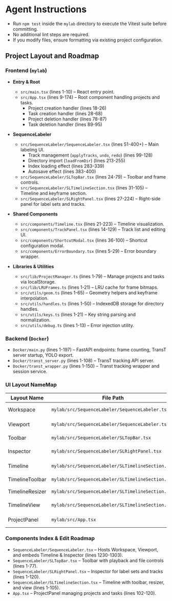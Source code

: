 # Agent Instructions

- Run `npm test` inside the `mylab` directory to execute the Vitest suite before committing.
- No additional lint steps are required.
- If you modify files, ensure formatting via existing project configuration.

## Project Layout and Roadmap

### Frontend (`mylab`)

- **Entry & Root**
  - `src/main.tsx` (lines 1-10) – React entry point.
  - `src/App.tsx` (lines 9-174) – Root component handling projects and tasks.
    - Project creation handler (lines 18-26)
    - Task creation handler (lines 28-68)
    - Project deletion handler (lines 78-87)
    - Task deletion handler (lines 89-95)

- **SequenceLabeler**
  - `src/SequenceLabeler/SequenceLabeler.tsx` (lines 51-400+) – Main labeling UI.
    - Track management (`applyTracks`, `undo`, `redo`) (lines 99-128)
    - Directory import (`loadFromDir`) (lines 213-255)
    - Index loading effect (lines 283-339)
    - Autosave effect (lines 383-400)
  - `src/SequenceLabeler/SLTopBar.tsx` (lines 24-79) – Toolbar and frame controls.
  - `src/SequenceLabeler/SLTimelineSection.tsx` (lines 31-105) – Timeline and keyframe section.
  - `src/SequenceLabeler/SLRightPanel.tsx` (lines 27-224) – Right-side panel for label sets and tracks.

- **Shared Components**
  - `src/components/Timeline.tsx` (lines 21-223) – Timeline visualization.
  - `src/components/TrackPanel.tsx` (lines 14-129) – Track list and editing UI.
  - `src/components/ShortcutModal.tsx` (lines 36-100) – Shortcut configuration modal.
  - `src/components/ErrorBoundary.tsx` (lines 5-29) – Error boundary wrapper.

- **Libraries & Utilities**
  - `src/lib/ProjectManager.ts` (lines 1-79) – Manage projects and tasks via localStorage.
  - `src/lib/LRUFrames.ts` (lines 1-21) – LRU cache for frame bitmaps.
  - `src/utils/geom.ts` (lines 1-65) – Geometry helpers and keyframe interpolation.
  - `src/utils/handles.ts` (lines 1-50) – IndexedDB storage for directory handles.
  - `src/utils/keys.ts` (lines 1-21) – Key string parsing and normalization.
  - `src/utils/debug.ts` (lines 1-13) – Error injection utility.

### Backend (`Docker`)

- `Docker/main.py` (lines 1-197) – FastAPI endpoints: frame counting, TransT server startup, YOLO export.
- `Docker/transt_server.py` (lines 1-108) – TransT tracking API server.
- `Docker/transt_wrapper.py` (lines 1-150) – Transt tracking wrapper and session service.

### UI Layout NameMap

| Layout Name      | File Path                                          | Identifier                               | Lines       |
|------------------|-----------------------------------------------------|-------------------------------------------|-------------|
| Workspace        | `mylab/src/SequenceLabeler/SequenceLabeler.tsx`    | `<div className={styles.workspace}>`      | 1252-1258   |
| Viewport         | `mylab/src/SequenceLabeler/SequenceLabeler.tsx`    | `<canvas className={styles.viewport}>`    | 1261-1285   |
| Toolbar          | `mylab/src/SequenceLabeler/SLTopBar.tsx`           | `<div className={styles.toolbar}>`        | 48-77       |
| Inspector        | `mylab/src/SequenceLabeler/SLRightPanel.tsx`       | `<div className={styles.inspector}>`      | 52-120      |
| Timeline         | `mylab/src/SequenceLabeler/SLTimelineSection.tsx`  | `<div data-testid="Timeline">`           | 60-105      |
| TimelineToolbar  | `mylab/src/SequenceLabeler/SLTimelineSection.tsx`  | `<div className={styles.timelineToolbar}>`| 61-76       |
| TimelineResizer  | `mylab/src/SequenceLabeler/SLTimelineSection.tsx`  | `<div className={styles.timelineResizer}>`| 77-82       |
| TimelineView     | `mylab/src/SequenceLabeler/SLTimelineSection.tsx`  | `<div className={styles.timelineView}>`   | 84-104      |
| ProjectPanel     | `mylab/src/App.tsx`                                | `<div className={appStyles.sidebar}>`     | 104-109     |

### Components Index & Edit Roadmap

- `SequenceLabeler/SequenceLabeler.tsx` – Hosts Workspace, Viewport, and embeds Timeline & Inspector (lines 1230-1303).
- `SequenceLabeler/SLTopBar.tsx` – Toolbar with playback and file controls (lines 1-77).
- `SequenceLabeler/SLRightPanel.tsx` – Inspector for label sets and tracks (lines 1-120).
- `SequenceLabeler/SLTimelineSection.tsx` – Timeline with toolbar, resizer, and view (lines 1-105).
- `App.tsx` – ProjectPanel managing projects and tasks (lines 102-120).
